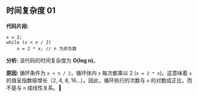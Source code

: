 ## 时间复杂度 01

**代码片段:**

```
x = 2;
while (x < n / 2)
    x = 2 * x; // n 为非负数
```

**分析:**
该代码的时间复杂度为 **O(log n)**。

**原因:**
循环条件为 `x < n / 2`，循环体内 `x` 每次都乘以 2 (`x = 2 * x`)。这意味着 `x` 的值呈指数级增长（2, 4, 8, 16...）。因此，循环执行的次数与 `n` 的对数成正比，而不是与 `n` 成线性关系。🚀
